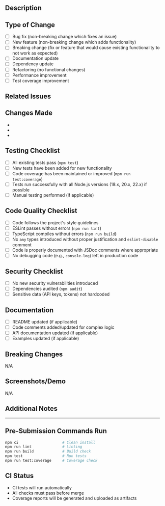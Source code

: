 ## Description
<!-- Provide a brief description of the changes in this PR -->

## Type of Change
<!-- Mark the relevant option with an "x" -->

- [ ] Bug fix (non-breaking change which fixes an issue)
- [ ] New feature (non-breaking change which adds functionality)
- [ ] Breaking change (fix or feature that would cause existing functionality to not work as expected)
- [ ] Documentation update
- [ ] Dependency update
- [ ] Refactoring (no functional changes)
- [ ] Performance improvement
- [ ] Test coverage improvement

## Related Issues
<!-- Link to related issues, e.g., "Fixes #123" or "Relates to #456" -->

## Changes Made
<!-- Provide a detailed list of changes -->

- 
- 
- 

## Testing Checklist
<!-- Ensure all items are checked before submitting -->

- [ ] All existing tests pass (`npm test`)
- [ ] New tests have been added for new functionality
- [ ] Code coverage has been maintained or improved (`npm run test:coverage`)
- [ ] Tests run successfully with all Node.js versions (18.x, 20.x, 22.x) if possible
- [ ] Manual testing performed (if applicable)

## Code Quality Checklist
<!-- Ensure all items are checked before submitting -->

- [ ] Code follows the project's style guidelines
- [ ] ESLint passes without errors (`npm run lint`)
- [ ] TypeScript compiles without errors (`npm run build`)
- [ ] No `any` types introduced without proper justification and `eslint-disable` comment
- [ ] Code is properly documented with JSDoc comments where appropriate
- [ ] No debugging code (e.g., `console.log`) left in production code

## Security Checklist
<!-- For dependency updates and security-related changes -->

- [ ] No new security vulnerabilities introduced
- [ ] Dependencies audited (`npm audit`)
- [ ] Sensitive data (API keys, tokens) not hardcoded

## Documentation
<!-- Check if documentation needs to be updated -->

- [ ] README updated (if applicable)
- [ ] Code comments added/updated for complex logic
- [ ] API documentation updated (if applicable)
- [ ] Examples updated (if applicable)

## Breaking Changes
<!-- If this is a breaking change, describe the impact and migration path -->

N/A

## Screenshots/Demo
<!-- If applicable, add screenshots or demo GIFs to help explain your changes -->

N/A

## Additional Notes
<!-- Any additional information that reviewers should know -->

---

## Pre-Submission Commands Run

```bash
npm ci                    # Clean install
npm run lint              # Linting
npm run build             # Build check
npm test                  # Run tests
npm run test:coverage     # Coverage check
```

## CI Status
<!-- The CI workflow will automatically run when you open this PR. Ensure all checks pass before requesting review. -->

- CI tests will run automatically
- All checks must pass before merge
- Coverage reports will be generated and uploaded as artifacts